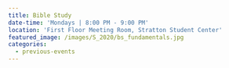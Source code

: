 ```yaml
---
title: Bible Study
date-time: 'Mondays | 8:00 PM - 9:00 PM'
location: 'First Floor Meeting Room, Stratton Student Center'
featured_image: /images/S_2020/bs_fundamentals.jpg
categories:
  - previous-events
---
```


